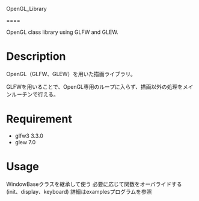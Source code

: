 OpenGL_Library

====

OpenGL class library using GLFW and GLEW.

# Description
OpenGL（GLFW、GLEW）を用いた描画ライブラリ。

GLFWを用いることで、OpenGL専用のループに入らず、描画以外の処理をメインルーチンで行える。

# Requirement
* glfw3 3.3.0
* glew 7.0

# Usage
WindowBaseクラスを継承して使う
必要に応じて関数をオーバライドする(init、display、keyboard)
詳細はexamplesプログラムを参照
